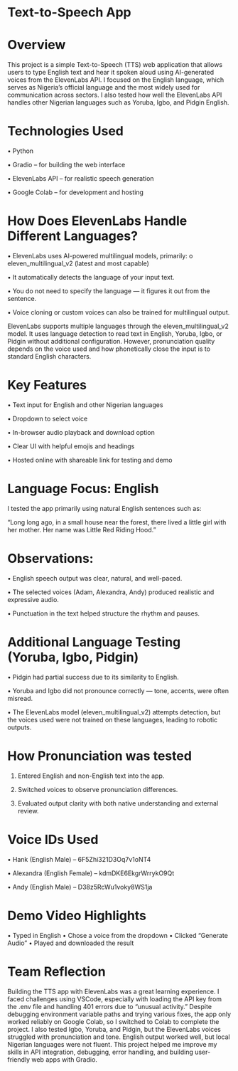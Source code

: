 # Text-to-Speech App

# Overview

This project is a simple Text-to-Speech (TTS) web application that allows users to type English text and hear it spoken aloud using AI-generated voices from the ElevenLabs API. I focused on the English language, which serves as Nigeria’s official language and the most widely used for communication across sectors.
I also tested how well the ElevenLabs API handles other Nigerian languages such as Yoruba, Igbo, and Pidgin English.

# Technologies Used

•	Python

•	Gradio – for building the web interface

•	ElevenLabs API – for realistic speech generation

•	Google Colab – for development and hosting

# How Does ElevenLabs Handle Different Languages?

•	ElevenLabs uses AI-powered multilingual models, primarily:
o	eleven_multilingual_v2 (latest and most capable)

•	It automatically detects the language of your input text.

•	You do not need to specify the language — it figures it out from the sentence.

•	Voice cloning or custom voices can also be trained for multilingual output.

ElevenLabs supports multiple languages through the eleven_multilingual_v2 model. It uses language detection to read text in English, Yoruba, Igbo, or Pidgin without additional configuration. However, pronunciation quality depends on the voice used and how phonetically close the input is to standard English characters.

# Key Features

•	Text input for English and other Nigerian languages

•	Dropdown to select voice

•	In-browser audio playback and download option

•	Clear UI with helpful emojis and headings

•	Hosted online with shareable link for testing and demo

# Language Focus: English

I tested the app primarily using natural English sentences such as:

“Long long ago, in a small house near the forest, there lived a little girl with her mother. Her name was Little Red Riding Hood.”

# Observations:

•	English speech output was clear, natural, and well-paced.

•	The selected voices (Adam, Alexandra, Andy) produced realistic and expressive audio.

•	Punctuation in the text helped structure the rhythm and pauses.

# Additional Language Testing (Yoruba, Igbo, Pidgin)

•	Pidgin had partial success due to its similarity to English.

•	Yoruba and Igbo did not pronounce correctly — tone, accents, were often misread.

•	The ElevenLabs model (eleven_multilingual_v2) attempts detection, but the voices used were not trained on these languages, leading to robotic outputs.

# How Pronunciation was tested

1.	Entered English and non-English text into the app.
  
2.	Switched voices to observe pronunciation differences.
   
3.	Evaluated output clarity with both native understanding and external review.

# Voice IDs Used

•	Hank (English Male) – 6F5Zhi321D3Oq7v1oNT4

•	Alexandra (English Female) – kdmDKE6EkgrWrrykO9Qt

•	Andy (English Male) – D38z5RcWu1voky8WS1ja

# Demo Video Highlights

•	Typed in English
•	Chose a voice from the dropdown
•	Clicked “Generate Audio”
•	Played and downloaded the result

# Team Reflection

Building the TTS app with ElevenLabs was a great learning experience. I faced challenges using VSCode, especially with loading the API key from the .env file and handling 401 errors due to “unusual activity.” Despite debugging environment variable paths and trying various fixes, the app only worked reliably on Google Colab, so I switched to Colab to complete the project.
I also tested Igbo, Yoruba, and Pidgin, but the ElevenLabs voices struggled with pronunciation and tone. English output worked well, but local Nigerian languages were not fluent.
This project helped me improve my skills in API integration, debugging, error handling, and building user-friendly web apps with Gradio.



